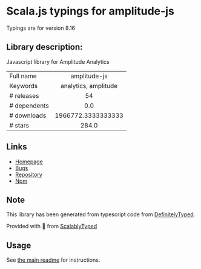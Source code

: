 
# Scala.js typings for amplitude-js

Typings are for version 8.16

## Library description:
Javascript library for Amplitude Analytics

|                    |                 |
| ------------------ | :-------------: |
| Full name          | amplitude-js |
| Keywords           | analytics, amplitude |
| # releases         | 54 |
| # dependents       | 0.0 |
| # downloads        | 1966772.3333333333 |
| # stars            | 284.0 |

## Links
- [Homepage](https://github.com/amplitude/amplitude-javascript#readme)
- [Bugs](https://github.com/amplitude/amplitude-javascript/issues)
- [Repository](https://github.com/amplitude/amplitude-javascript)
- [Npm](https://www.npmjs.com/package/amplitude-js)
    


## Note
This library has been generated from typescript code from [DefinitelyTyped](https://definitelytyped.org).

Provided with :purple_heart: from [ScalablyTyped](https://github.com/oyvindberg/ScalablyTyped)

## Usage
See [the main readme](../../readme.md) for instructions.


